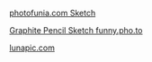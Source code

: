 [photofunia.com Sketch](https://photofunia.com/th/effects/sketch)

[Graphite Pencil Sketch funny.pho.to](https://funny.pho.to/graphite-pencil-sketch/)

[lunapic.com](https://www6.lunapic.com/editor/index.php?action=recover&backupid=1)

